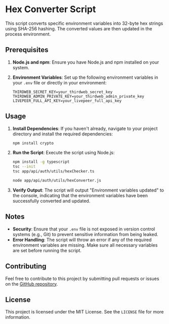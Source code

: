 # Hex Converter Script

This script converts specific environment variables into 32-byte hex strings using SHA-256 hashing. The converted values are then updated in the process environment.

## Prerequisites

1. **Node.js and npm**: Ensure you have Node.js and npm installed on your system.
2. **Environment Variables**: Set up the following environment variables in your `.env` file or directly in your environment:

   ```
   THIRDWEB_SECRET_KEY=your_thirdweb_secret_key
   THIRDWEB_ADMIN_PRIVATE_KEY=your_thirdweb_admin_private_key
   LIVEPEER_FULL_API_KEY=your_livepeer_full_api_key
   ```

## Usage

1. **Install Dependencies**: If you haven't already, navigate to your project directory and install the required dependencies:

   ```sh
   npm install crypto
   ```

2. **Run the Script**: Execute the script using Node.js:

   ```sh
   npm install -g typescript
   tsc --init
   tsc app/api/auth/utils/hexChecker.ts

   node app/api/auth/utils/hexConverter.js
   ```

3. **Verify Output**: The script will output "Environment variables updated" to the console, indicating that the environment variables have been successfully converted and updated.

## Notes

- **Security**: Ensure that your `.env` file is not exposed in version control systems (e.g., Git) to prevent sensitive information from being leaked.
- **Error Handling**: The script will throw an error if any of the required environment variables are missing. Make sure all necessary variables are set before running the script.

## Contributing

Feel free to contribute to this project by submitting pull requests or issues on the [GitHub repository](https://github.com/your-repo-url).

## License

This project is licensed under the MIT License. See the `LICENSE` file for more information.
```
